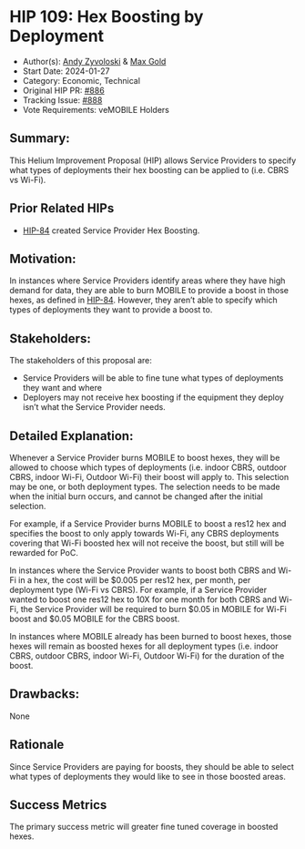 # HIP 109: Hex Boosting by Deployment

- Author(s): [Andy Zyvoloski](https://github.com/heatedlime) &  [Max Gold](https://github.com/maxgold91)
- Start Date: 2024-01-27
- Category: Economic, Technical
- Original HIP PR: [#886](https://github.com/helium/HIP/pull/886)
- Tracking Issue: [#888](https://github.com/helium/HIP/issues/888)
- Vote Requirements: veMOBILE Holders

## Summary:

This Helium Improvement Proposal (HIP) allows Service Providers to specify what types of deployments their hex boosting can be applied to (i.e. CBRS vs Wi-Fi).

## Prior Related HIPs

- [HIP-84](https://github.com/helium/HIP/blob/main/0084-service-provider-hex-boosting.md) created Service Provider Hex Boosting.

## Motivation:
In instances where Service Providers identify areas where they have high demand for data, they are able to burn MOBILE to provide a boost in those hexes, as defined in [HIP-84](https://github.com/helium/HIP/blob/main/0084-service-provider-hex-boosting.md). However, they aren’t able to specify which types of deployments they want to provide a boost to. 


## Stakeholders:

The stakeholders of this proposal are:
- Service Providers will be able to fine tune what types of deployments they want and where
- Deployers may not receive hex boosting if the equipment they deploy isn’t what the Service Provider needs.

## Detailed Explanation:
Whenever a Service Provider burns MOBILE to boost hexes, they will be allowed to choose which types of deployments (i.e. indoor CBRS, outdoor CBRS, indoor Wi-Fi, Outdoor Wi-Fi) their boost will apply to. This selection may be one, or both deployment types. The selection needs to be made when the initial burn occurs, and cannot be changed after the initial selection. 

For example, if a Service Provider burns MOBILE to boost a res12 hex and specifies the boost to only apply towards Wi-Fi, any CBRS deployments covering that Wi-Fi boosted hex will not receive the boost, but still will be rewarded for PoC.

In instances where the Service Provider wants to boost both CBRS and Wi-Fi in a hex, the cost will be $0.005 per res12 hex, per month, per deployment type (Wi-Fi vs CBRS). For example, if a Service Provider wanted to boost one res12 hex to 10X for one month for both CBRS and Wi-Fi, the Service Provider will be required to burn $0.05 in MOBILE for Wi-Fi boost and $0.05 MOBILE for the CBRS boost. 

In instances where MOBILE already has been burned to boost hexes, those hexes will remain as boosted hexes for all deployment types (i.e. indoor CBRS, outdoor CBRS, indoor Wi-Fi, Outdoor Wi-Fi) for the duration of the boost.


## Drawbacks:
None

## Rationale
Since Service Providers are paying for boosts, they should be able to select what types of deployments they would like to see in those boosted areas. 


## Success Metrics
The primary success metric will greater fine tuned coverage in boosted hexes. 


